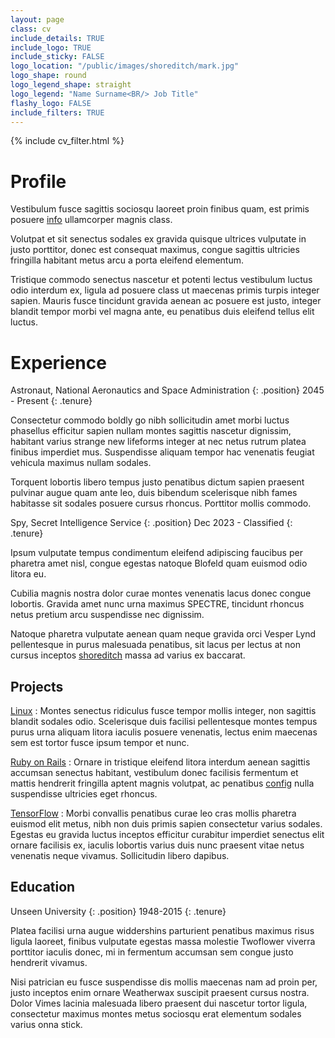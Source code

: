 ```yaml
---
layout: page
class: cv
include_details: TRUE
include_logo: TRUE
include_sticky: FALSE
logo_location: "/public/images/shoreditch/mark.jpg"
logo_shape: round
logo_legend_shape: straight
logo_legend: "Name Surname<BR/> Job Title"
flashy_logo: FALSE
include_filters: TRUE
---
```

{% include cv_filter.html %}

# Profile

Vestibulum fusce sagittis sociosqu laoreet proin finibus quam, est primis
posuere [info](/tag/info) ullamcorper magnis class.

Volutpat et sit senectus sodales ex gravida quisque ultrices vulputate in justo
porttitor, donec est consequat maximus, congue sagittis ultricies fringilla
habitant metus arcu a porta eleifend elementum.

Tristique commodo senectus nascetur et potenti lectus vestibulum luctus odio
interdum ex, ligula ad posuere class ut maecenas primis turpis integer sapien.
Mauris fusce tincidunt gravida aenean ac posuere est justo, integer blandit
tempor morbi vel magna ante, eu penatibus duis eleifend tellus elit luctus.

# Experience
Astronaut, National Aeronautics and Space Administration
{: .position}
2045 - Present
{: .tenure}

Consectetur commodo boldly go nibh sollicitudin amet morbi luctus phasellus
efficitur sapien nullam montes sagittis nascetur dignissim, habitant varius
strange new lifeforms integer at nec netus rutrum platea finibus imperdiet
mus. Suspendisse aliquam tempor hac venenatis feugiat vehicula maximus nullam
sodales.

Torquent lobortis libero tempus justo penatibus dictum sapien praesent pulvinar
augue quam ante leo, duis bibendum scelerisque nibh fames habitasse sit sodales
posuere cursus rhoncus. Porttitor mollis commodo.

Spy, Secret Intelligence Service
{: .position}
Dec 2023 - Classified
{: .tenure}

Ipsum vulputate tempus condimentum eleifend adipiscing faucibus per pharetra
amet nisl, congue egestas natoque Blofeld quam euismod odio litora eu.

Cubilia magnis nostra dolor curae montes venenatis lacus donec congue lobortis.
Gravida amet nunc urna maximus SPECTRE, tincidunt rhoncus netus pretium arcu
suspendisse nec dignissim.

Natoque pharetra vulputate aenean quam neque gravida orci Vesper Lynd
pellentesque in purus malesuada penatibus, sit lacus per lectus at non cursus
inceptos [shoreditch](/tag/shoreditch) massa ad varius ex baccarat.

## Projects
[Linux](https://github.com/torvalds/linux)
: Montes senectus ridiculus fusce tempor mollis integer, non sagittis blandit
sodales odio. Scelerisque duis facilisi pellentesque montes tempus purus urna
aliquam litora iaculis posuere venenatis, lectus enim maecenas sem est tortor
fusce ipsum tempor et nunc.

[Ruby on Rails](https://github.com/rails/rails)
: Ornare in tristique eleifend litora interdum aenean sagittis accumsan senectus
habitant, vestibulum donec facilisis fermentum et mattis hendrerit fringilla
aptent magnis volutpat, ac penatibus [config](/tag/config) nulla suspendisse
ultricies eget rhoncus.

[TensorFlow](https://github.com/tensorflow/tensorflow)
: Morbi convallis penatibus curae leo cras mollis pharetra euismod elit metus,
nibh non duis primis sapien consectetur varius sodales. Egestas eu gravida
luctus inceptos efficitur curabitur imperdiet senectus elit ornare facilisis ex,
iaculis lobortis varius duis nunc praesent vitae netus venenatis neque vivamus.
Sollicitudin libero dapibus.

## Education
Unseen University
{: .position}
1948-2015
{: .tenure}

Platea facilisi urna augue widdershins parturient penatibus maximus risus ligula
laoreet, finibus vulputate egestas massa molestie Twoflower viverra porttitor
iaculis donec, mi in fermentum accumsan sem congue justo hendrerit vivamus.

Nisi patrician eu fusce suspendisse dis mollis maecenas nam ad proin per, justo
inceptos enim ornare Weatherwax suscipit praesent cursus nostra. Dolor Vimes
lacinia malesuada libero praesent dui nascetur tortor ligula, consectetur
maximus montes metus sociosqu erat elementum sodales varius onna stick.

